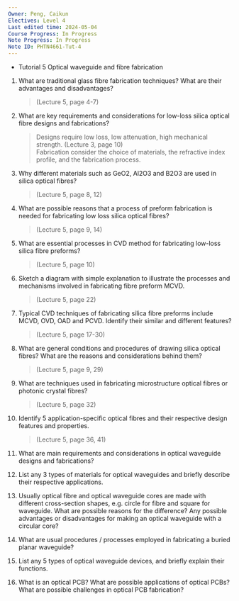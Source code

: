```yaml
---
Owner: Peng, Caikun
Electives: Level 4
Last edited time: 2024-05-04
Course Progress: In Progress
Note Progress: In Progress
Note ID: PHTN4661-Tut-4
---
```


- Tutorial 5 Optical waveguide and fibre fabrication

1. What are traditional glass fibre fabrication techniques? What are their advantages and disadvantages? 

    > (Lecture 5, page 4-7)

2. What are key requirements and considerations for low-loss silica optical fibre designs and fabrications? 

    > Designs require low loss, low attenuation, high mechanical strength.  (Lecture 3, page 10)   
    > Fabrication consider the choice of materials, the refractive index profile, and the fabrication process.

3. Why different materials such as GeO2, Al2O3 and B2O3 are used in silica optical fibres? 

    > (Lecture 5, page 8, 12)

4. What are possible reasons that a process of preform fabrication is needed for fabricating low loss silica optical fibres? 

    > (Lecture 5, page 9, 14)

5. What are essential processes in CVD method for fabricating low-loss silica fibre preforms? 

    > (Lecture 5, page 10)

6. Sketch a diagram with simple explanation to illustrate the processes and mechanisms involved in fabricating fibre preform MCVD. 

    > (Lecture 5, page 22)

7. Typical CVD techniques of fabricating silica fibre preforms include MCVD, OVD, OAD and PCVD. Identify their similar and different features? 

    > (Lecture 5, page 17-30)

8. What are general conditions and procedures of drawing silica optical fibres? What are the reasons and considerations behind them? 

    > (Lecture 5, page 9, 29)

9. What are techniques used in fabricating microstructure optical fibres or photonic crystal fibres? 

    > (Lecture 5, page 32)

10. Identify 5 application-specific optical fibres and their respective design features and properties. 

    > (Lecture 5, page 36, 41)

11. What are main requirements and considerations in optical waveguide designs and fabrications? 

    > 

12. List any 3 types of materials for optical waveguides and briefly describe their respective applications. 
 
    > 

13. Usually optical fibre and optical waveguide cores are made with different cross-section shapes, e.g. circle for fibre and square for waveguide. What are possible reasons for the difference? Any possible advantages or disadvantages for making an optical waveguide with a circular core? 

    > 

14. What are usual procedures / processes employed in fabricating a buried planar waveguide? 

    > 

15. List any 5 types of optical waveguide devices, and briefly explain their functions. 

    > 

16. What is an optical PCB? What are possible applications of optical PCBs? What are possible challenges in optical PCB fabrication?

    > 